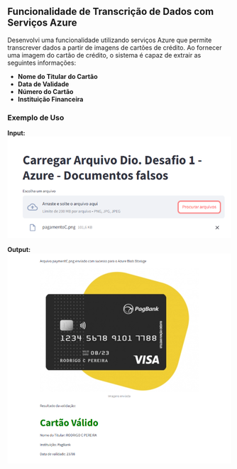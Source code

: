 ## Funcionalidade de Transcrição de Dados com Serviços Azure

Desenvolvi uma funcionalidade utilizando serviços Azure que permite transcrever dados a partir de imagens de cartões de crédito. Ao fornecer uma imagem do cartão de crédito, o sistema é capaz de extrair as seguintes informações:

- **Nome do Titular do Cartão**
- **Data de Validade**
- **Número do Cartão**
- **Instituição Financeira**

### Exemplo de Uso

**Input:**
![Input Image](https://github.com/AndersonSAndradee/DioAIDocumentTranscri-o/blob/main/input.png)

**Output:**
![Output Image](https://github.com/AndersonSAndradee/DioAIDocumentTranscri-o/blob/main/output.png)
